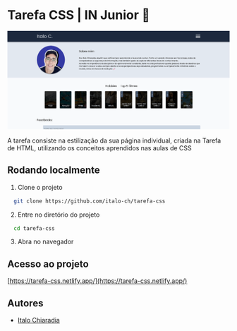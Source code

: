 # Tarefa CSS | IN Junior 🐺

![App Screenshot](/screenshot.png)

A tarefa consiste na estilização da sua página individual, criada na Tarefa de HTML, utilizando os conceitos aprendidos nas aulas de CSS

## Rodando localmente

1. Clone o projeto

```bash
  git clone https://github.com/italo-ch/tarefa-css
```

2. Entre no diretório do projeto

```bash
  cd tarefa-css
```

3. Abra no navegador

## Acesso ao projeto
[https://tarefa-css.netlify.app/](https://tarefa-css.netlify.app/)

## Autores

- [Italo Chiaradia](https://github.com/italo-ch)

